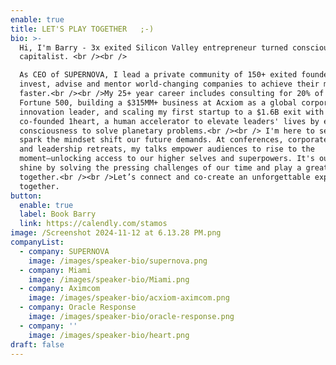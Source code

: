 ```yaml
---
enable: true
title: LET'S PLAY TOGETHER   ;-)
bio: >-
  Hi, I'm Barry - 3x exited Silicon Valley entrepreneur turned conscious
  capitalist. <br /><br />

  As CEO of SUPERNOVA, I lead a private community of 150+ exited founders who
  invest, advise and mentor world-changing companies to achieve their missions,
  faster.<br /><br />My 25+ year career includes consulting for 20% of the
  Fortune 500, building a $315MM+ business at Acxiom as a global corporate
  innovation leader, and scaling my first startup to a $1.6B exit with Oracle. I
  co-founded 1heart, a human accelerator to elevate leaders' lives by expanding
  consciousness to solve planetary problems.<br /><br /> I'm here to serve and
  spark the mindset shift our future demands. At conferences, corporate events,
  and leadership retreats, my talks empower audiences to rise to the
  moment—unlocking access to our higher selves and superpowers. It's our time to
  shine by solving the pressing challenges of our time and play a greater game
  together.<br /><br />Let’s connect and co-create an unforgettable experience
  together. 
button:
  enable: true
  label: Book Barry
  link: https://calendly.com/stamos
image: /Screenshot 2024-11-12 at 6.13.28 PM.png
companyList:
  - company: SUPERNOVA
    image: /images/speaker-bio/supernova.png
  - company: Miami
    image: /images/speaker-bio/Miami.png
  - company: Aximcom
    image: /images/speaker-bio/acxiom-aximcom.png
  - company: Oracle Response
    image: /images/speaker-bio/oracle-response.png
  - company: ''
    image: /images/speaker-bio/heart.png
draft: false
---
```


